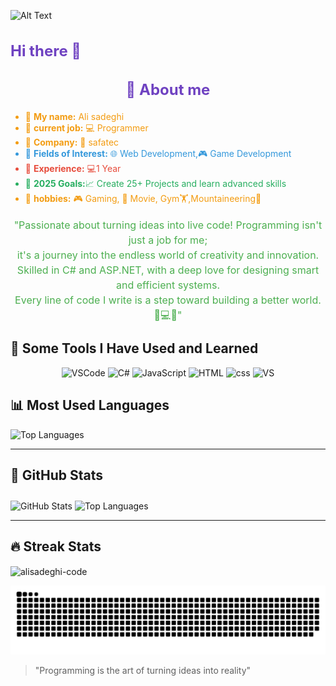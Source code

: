 ![Alt Text](https://github.com/alisadeghi-code/alisadeghi-code/blob/main/Header/225813708-98b745f2-7d22-48cf-9150-083f1b00d6c9.gif)

 <h1 align="left" style="color: #6f42c1; font-size: 24px;"> Hi there 👋</h1>
<h2 align="center" style="color: #6f42c1; font-size: 24px;">🚀 About me</h2>

<ul>
 <li style="color: #f39c12;">🌟 <strong>My name:</strong> Ali sadeghi</li>
 <li style="color: #f39c12;">🌟 <strong> current job:</strong> 💻 Programmer </li>
  <li style="color: #f39c12;">🌟 <strong> Company:</strong> 🏢 safatec </li>
  <li style="color: #3498db;">🌟 <strong>Fields of Interest:</strong>   🌐 Web Development,🎮 Game Development </li>
  <li style="color: #e74c3c;">🌟 <strong>Experience:</strong> 💻1 Year</li>
  <li style="color: #27ae60;">🌟 <strong>2025 Goals:</strong>📈 Create 25+ Projects and learn advanced skills </li>
 <li style="color: #f39c12;">🌟 <strong> hobbies:</strong> 🎮 Gaming, 🎥 Movie, Gym🏋️,Mountaineering🗻 </li>
</ul>

<p align="center" style="font-size: 16px; color: #4caf50; line-height: 1.5;">
"Passionate about turning ideas into live code! Programming isn't just a job for me;<br>
 it's a journey into the endless world of creativity and innovation.<br>
 Skilled in C# and ASP.NET, with a deep love for designing smart and efficient systems.<br>
 Every line of code I write is a step toward building a better world. 🚀💻✨"<br>
</p>


## 🚀 Some Tools I Have Used and Learned

<p align="center">
  <img src="https://img.icons8.com/?size=100&id=9OGIyU8hrxW5&format=png&color=000000" alt="VSCode" height="40"/>
  <img src="https://img.icons8.com/?size=100&id=45490&format=png&color=000000" alt="C#" height="40"/>
  <img src="https://img.icons8.com/?size=100&id=hsPbhkOH4FMe&format=png&color=000000" alt="JavaScript" height="40"/>
  <img src="https://img.icons8.com/?size=100&id=20909&format=png&color=000000" alt="HTML" height="40"/>
  <img src="https://img.icons8.com/?size=100&id=21278&format=png&color=000000" alt="css" height="40"/>
 <img src="https://img.icons8.com/?size=100&id=ezj3zaVtImPg&format=png&color=000000" alt="VS" height="40"/>
</p>


## 📊 Most Used Languages

![Top Languages](https://github-readme-stats.vercel.app/api/top-langs/?username=alisadeghi-code&layout=compact&langs_count=6&theme=radical)

---

## 🌟 GitHub Stats

![GitHub Stats](https://github-readme-stats.vercel.app/api?username=alisadeghi-code&show_icons=true&count_private=true&hide=prs&theme=radical)
 <img src="https://github-readme-stats.vercel.app/api/top-langs/?username=alisadeghi-code&layout=compact&theme=radical" alt="Top Languages" style="max-width: 100%; margin-top: 10px;" />

---
## 🔥 Streak Stats
<p><img align="center" src="https://github-readme-streak-stats.herokuapp.com/?user=alisadeghi-code&theme=dark" alt="alisadeghi-code" /></p>

<picture>
  <source
    media="(prefers-color-scheme: dark)"
    srcset="https://raw.githubusercontent.com/platane/snk/output/github-contribution-grid-snake-dark.svg"
  />
  <source
    media="(prefers-color-scheme: light)"
    srcset="https://raw.githubusercontent.com/platane/snk/output/github-contribution-grid-snake.svg"
  />
  <img
    alt="github contribution grid snake animation"
    src="https://raw.githubusercontent.com/platane/snk/output/github-contribution-grid-snake.svg"
  />
</picture>

> "Programming is the art of turning ideas into reality"

